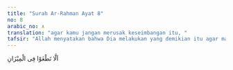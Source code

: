 ```yaml
---
title: "Surah Ar-Rahman Ayat 8"
no: 8
arabic_no: ٨
translation: "agar kamu jangan merusak keseimbangan itu, "
tafsir: "Allah menyatakan bahwa Dia melakukan yang demikian itu agar manusia tidak melampaui dan melangkahi batas-batas keadilan dan kelancaran menjalankan sesuatu menurut neraca yang telah ditetapkan bagi segala sesuatu, maka dengan demikian keadaan manusia akan bertambah baik, akhlak dan amal perbuatan akan lebih mulia dan teratur."
---
```

اَلَّا تَطْغَوْا فِى الْمِيْزَانِ 